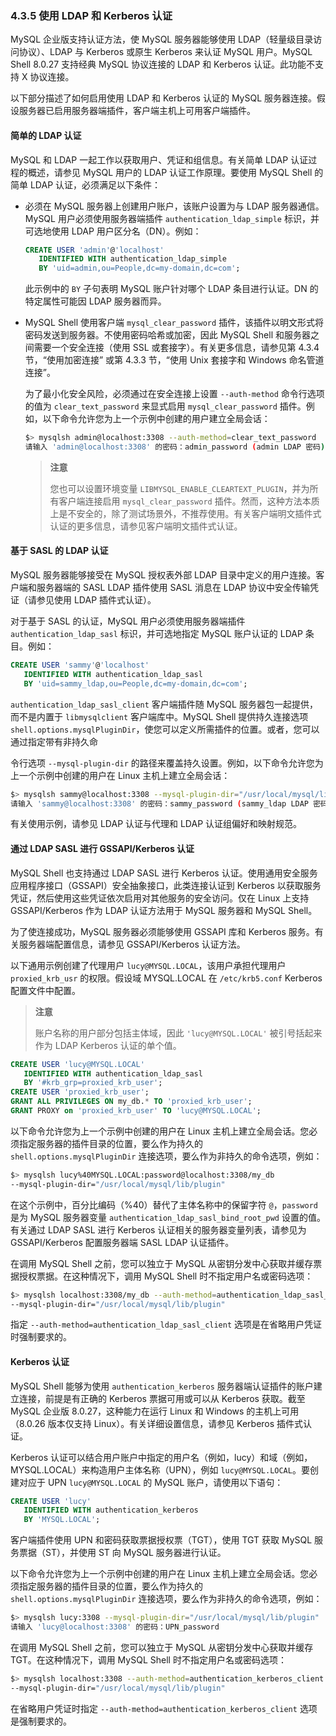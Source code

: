 ### 4.3.5 使用 LDAP 和 Kerberos 认证

MySQL 企业版支持认证方法，使 MySQL 服务器能够使用 LDAP（轻量级目录访问协议）、LDAP 与 Kerberos 或原生 Kerberos 来认证 MySQL 用户。MySQL Shell 8.0.27 支持经典 MySQL 协议连接的 LDAP 和 Kerberos 认证。此功能不支持 X 协议连接。

以下部分描述了如何启用使用 LDAP 和 Kerberos 认证的 MySQL 服务器连接。假设服务器已启用服务器端插件，客户端主机上可用客户端插件。

#### 简单的 LDAP 认证

MySQL 和 LDAP 一起工作以获取用户、凭证和组信息。有关简单 LDAP 认证过程的概述，请参见 MySQL 用户的 LDAP 认证工作原理。要使用 MySQL Shell 的简单 LDAP 认证，必须满足以下条件：

- 必须在 MySQL 服务器上创建用户账户，该账户设置为与 LDAP 服务器通信。MySQL 用户必须使用服务器端插件 `authentication_ldap_simple` 标识，并可选地使用 LDAP 用户区分名（DN）。例如：

  ```sql
  CREATE USER 'admin'@'localhost'
     IDENTIFIED WITH authentication_ldap_simple 
     BY 'uid=admin,ou=People,dc=my-domain,dc=com';
  ```

  此示例中的 `BY` 子句表明 MySQL 账户针对哪个 LDAP 条目进行认证。DN 的特定属性可能因 LDAP 服务器而异。

- MySQL Shell 使用客户端 `mysql_clear_password` 插件，该插件以明文形式将密码发送到服务器。不使用密码哈希或加密，因此 MySQL Shell 和服务器之间需要一个安全连接（使用 SSL 或套接字）。有关更多信息，请参见第 4.3.4 节，“使用加密连接” 或第 4.3.3 节，“使用 Unix 套接字和 Windows 命名管道连接”。

  为了最小化安全风险，必须通过在安全连接上设置 `--auth-method` 命令行选项的值为 `clear_text_password` 来显式启用 `mysql_clear_password` 插件。例如，以下命令允许您为上一个示例中创建的用户建立全局会话：

  ```bash
  $> mysqlsh admin@localhost:3308 --auth-method=clear_text_password
  请输入 'admin@localhost:3308' 的密码：admin_password (admin LDAP 密码)
  ```

  > **注意**
  >
  > 您也可以设置环境变量 `LIBMYSQL_ENABLE_CLEARTEXT_PLUGIN`，并为所有客户端连接启用 `mysql_clear_password` 插件。然而，这种方法本质上是不安全的，除了测试场景外，不推荐使用。有关客户端明文插件式认证的更多信息，请参见客户端明文插件式认证。

#### 基于 SASL 的 LDAP 认证

MySQL 服务器能够接受在 MySQL 授权表外部 LDAP 目录中定义的用户连接。客户端和服务器端的 SASL LDAP 插件使用 SASL 消息在 LDAP 协议中安全传输凭证（请参见使用 LDAP 插件式认证）。

对于基于 SASL 的认证，MySQL 用户必须使用服务器端插件 `authentication_ldap_sasl` 标识，并可选地指定 MySQL 账户认证的 LDAP 条目。例如：

```sql
CREATE USER 'sammy'@'localhost' 
   IDENTIFIED WITH authentication_ldap_sasl
   BY 'uid=sammy_ldap,ou=People,dc=my-domain,dc=com';
```

`authentication_ldap_sasl_client` 客户端插件随 MySQL 服务器包一起提供，而不是内置于 `libmysqlclient` 客户端库中。MySQL Shell 提供持久连接选项 `shell.options.mysqlPluginDir`，使您可以定义所需插件的位置。或者，您可以通过指定带有非持久命

令行选项 `--mysql-plugin-dir` 的路径来覆盖持久设置。例如，以下命令允许您为上一个示例中创建的用户在 Linux 主机上建立全局会话：

```bash
$> mysqlsh sammy@localhost:3308 --mysql-plugin-dir="/usr/local/mysql/lib/plugin"
请输入 'sammy@localhost:3308' 的密码：sammy_password (sammy_ldap LDAP 密码)
```

有关使用示例，请参见 LDAP 认证与代理和 LDAP 认证组偏好和映射规范。

#### 通过 LDAP SASL 进行 GSSAPI/Kerberos 认证

MySQL Shell 也支持通过 LDAP SASL 进行 Kerberos 认证。使用通用安全服务应用程序接口（GSSAPI）安全抽象接口，此类连接认证到 Kerberos 以获取服务凭证，然后使用这些凭证依次启用对其他服务的安全访问。仅在 Linux 上支持 GSSAPI/Kerberos 作为 LDAP 认证方法用于 MySQL 服务器和 MySQL Shell。

为了使连接成功，MySQL 服务器必须能够使用 GSSAPI 库和 Kerberos 服务。有关服务器端配置信息，请参见 GSSAPI/Kerberos 认证方法。

以下通用示例创建了代理用户 `lucy@MYSQL.LOCAL`，该用户承担代理用户 `proxied_krb_usr` 的权限。假设域 MYSQL.LOCAL 在 `/etc/krb5.conf` Kerberos 配置文件中配置。

> **注意**
>
> 账户名称的用户部分包括主体域，因此 `'lucy@MYSQL.LOCAL'` 被引号括起来作为 LDAP Kerberos 认证的单个值。

```sql
CREATE USER 'lucy@MYSQL.LOCAL' 
   IDENTIFIED WITH authentication_ldap_sasl 
   BY '#krb_grp=proxied_krb_user';
CREATE USER 'proxied_krb_user';
GRANT ALL PRIVILEGES ON my_db.* TO 'proxied_krb_user';
GRANT PROXY on 'proxied_krb_user' TO 'lucy@MYSQL.LOCAL';
```

以下命令允许您为上一个示例中创建的用户在 Linux 主机上建立全局会话。您必须指定服务器的插件目录的位置，要么作为持久的 `shell.options.mysqlPluginDir` 连接选项，要么作为非持久的命令选项，例如：

```bash
$> mysqlsh lucy%40MYSQL.LOCAL:password@localhost:3308/my_db 
--mysql-plugin-dir="/usr/local/mysql/lib/plugin"
```

在这个示例中，百分比编码（%40）替代了主体名称中的保留字符 `@`，`password` 是为 MySQL 服务器变量 `authentication_ldap_sasl_bind_root_pwd` 设置的值。有关通过 LDAP SASL 进行 Kerberos 认证相关的服务器变量列表，请参见为 GSSAPI/Kerberos 配置服务器端 SASL LDAP 认证插件。

在调用 MySQL Shell 之前，您可以独立于 MySQL 从密钥分发中心获取并缓存票据授权票据。在这种情况下，调用 MySQL Shell 时不指定用户名或密码选项：

```bash
$> mysqlsh localhost:3308/my_db --auth-method=authentication_ldap_sasl_client 
--mysql-plugin-dir="/usr/local/mysql/lib/plugin"
```

指定 `--auth-method=authentication_ldap_sasl_client` 选项是在省略用户凭证时强制要求的。

#### Kerberos 认证

MySQL Shell 能够为使用 `authentication_kerberos` 服务器端认证插件的账户建立连接，前提是有正确的 Kerberos 票据可用或可以从 Kerberos 获取。截至 MySQL 企业版 8.0.27，这种能力在运行 Linux 和 Windows 的主机上可用（8.0.26 版本仅支持 Linux）。有关详细设置信息，请参见 Kerberos 插件式认证。

Kerberos 认证可以结合用户账户中指定的用户名（例如，lucy）和域（例如，MYSQL.LOCAL）来构造用户主体名称（UPN），例如 `lucy@MYSQL.LOCAL`。要创建对应于 UPN `lucy@MYSQL.LOCAL` 的 MySQL 账户，请使用以下语句：

```sql
CREATE USER 'lucy' 
   IDENTIFIED WITH authentication_kerberos 
   BY 'MYSQL.LOCAL';
```

客户端插件使用 UPN 和密码获取票据授权票（TGT），使用 TGT 获取 MySQL 服务票据（ST），并使用 ST 向 MySQL 服务器进行认证。

以下命令允许您为上一个示例中创建的用户在 Linux 主机上建立全局会话。您必须指定服务器的插件目录的位置，要么作为持久的 `shell.options.mysqlPluginDir` 连接选项，要么作为非持久的命令选项，例如：

```bash
$> mysqlsh lucy:3308 --mysql-plugin-dir="/usr/local/mysql/lib/plugin"
请输入 'lucy@localhost:3308' 的密码：UPN_password
```

在调用 MySQL Shell 之前，您可以独立于 MySQL 从密钥分发中心获取并缓存 TGT。在这种情况下，调用 MySQL Shell 时不指定用户名或密码选项：

```bash
$> mysqlsh localhost:3308 --auth-method=authentication_kerberos_client
--mysql-plugin-dir="/usr/local/mysql/lib/plugin"
```

在省略用户凭证时指定 `--auth-method=authentication_kerberos_client` 选项是强制要求的。